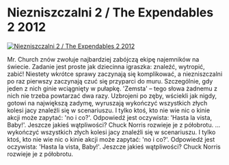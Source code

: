 Niezniszczalni 2 / The Expendables 2 2012 
=============
[![Niezniszczalni 2 / The Expendables 2 2012 ](http://vidos.pl/images/player.gif)](http://vidos.pl/niezniszczalni-2-the-expendables-2-2012)

 Mr. Church znów zwołuje najbardziej zabójczą ekipę najemników na świecie. Zadanie jest proste jak dziecinna igraszka: znaleźć, wytropić, zabić! Niestety wkrótce sprawy zaczynają się komplikować, a niezniszczalni po raz pierwszy zaczynają czuć się przyparci do muru. Szczególnie, gdy jeden z nich ginie wciągnięty w pułapkę. 'Zemsta' – tego słowa żadnemu z nich nie trzeba powtarzać dwa razy. Uzbrojeni po zęby, wściekli jak nigdy, gotowi na największą zadymę, wyruszają wykończyć wszystkich złych kolesi jacy znaleźli się w scenariuszu. I tylko ktoś, kto nie wie nic o kinie akcji może zapytać: 'no i co?'. Odpowiedź jest oczywista: 'Hasta la vista, Baby!'. Jeszcze jakieś wątpliwości? Chuck Norris rozwieje je z półobrotu.   ... wykończyć wszystkich złych kolesi jacy znaleźli się w scenariuszu. I tylko ktoś, kto nie wie nic o kinie akcji może zapytać: 'no i co?'. Odpowiedź jest oczywista: 'Hasta la vista, Baby!'. Jeszcze jakieś wątpliwości? Chuck Norris rozwieje je z półobrotu.
